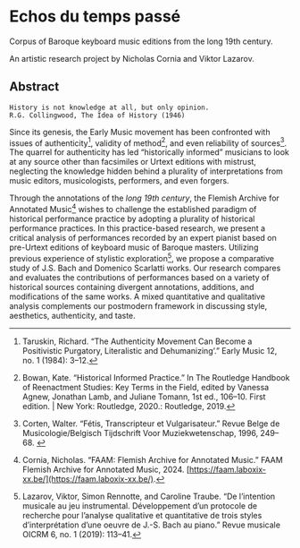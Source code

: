 # Echos du temps passé
Corpus of Baroque keyboard music editions from the long 19th century.

An artistic research project by Nicholas Cornia and Viktor Lazarov.

## Abstract

```
History is not knowledge at all, but only opinion.
R.G. Collingwood, The Idea of History (1946)
```

Since its genesis, the Early Music movement has been confronted with issues of authenticity[^1], validity of method[^2], and even reliability of sources[^3]. The quarrel for authenticity has led “historically informed” musicians to look at any source other than facsimiles or Urtext editions with mistrust, neglecting the knowledge hidden behind a plurality of interpretations from music editors, musicologists, performers, and even forgers.

Through the annotations of the _long 19th century_, the Flemish Archive for Annotated Music[^4] wishes to challenge the established paradigm of historical performance practice by adopting a plurality of historical performance practices. In this practice-based research, we present a critical analysis of performances recorded by an expert pianist based on pre-Urtext editions of keyboard music of Baroque masters. Utilizing previous experience of stylistic exploration[^5], we propose a comparative study of J.S. Bach and Domenico Scarlatti works. Our research compares and evaluates the contributions of performances based on a variety of historical sources containing divergent annotations, additions, and modifications of the same works. A mixed quantitative and qualitative analysis complements our postmodern framework in discussing style, aesthetics, authenticity, and taste.

[^1]: Taruskin, Richard. “The Authenticity Movement Can Become a Positivistic Purgatory, Literalistic and Dehumanizing’.” Early Music 12, no. 1 (1984): 3–12.

[^2]: Bowan, Kate. “Historical Informed Practice.” In The Routledge Handbook of Reenactment Studies: Key Terms in the Field, edited by Vanessa Agnew, Jonathan Lamb, and Juliane Tomann, 1st ed., 106–10. First edition. | New York: Routledge, 2020.: Routledge, 2019.

[^3]: Corten, Walter. “Fétis, Transcripteur et Vulgarisateur.” Revue Belge de Musicologie/Belgisch Tijdschrift Voor Muziekwetenschap, 1996, 249–68. 

[^4]: Cornia, Nicholas. “FAAM: Flemish Archive for Annotated Music.” FAAM Flemish Archive for Annotated Music, 2024. [https://faam.laboxix-xx.be/](https://faam.laboxix-xx.be/).

[^5]: Lazarov, Viktor, Simon Rennotte, and Caroline Traube. “De l’intention musicale au jeu instrumental. Développement d’un protocole de recherche pour l’analyse qualitative et quantitative de trois styles d’interprétation d’une oeuvre de J.-S. Bach au piano.” Revue musicale OICRM 6, no. 1 (2019): 113–41.
